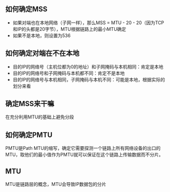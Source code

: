 ## 如何确定MSS
- 如果对端也在本地网络（子网一样），那么MSS = MTU - 20 - 20（因为TCP和IP的头都是20字节），MTU根据链路上的最小MTU确定
- 如果不是本地，则设置为536

## 如何确定对端在不在本地
- 目的IP的网络号（主机位都为0的地址）和子网掩码与本机相同：肯定是本地
- 目的IP的网络号和子网掩码与本机都不同：肯定不是本地
- 目的IP的网络号与本机相同，子网掩码与本机不同：可能是本地，根据实际的划分来看

## 确定MSS来干嘛
在充分利用MTU的基础上避免分段

## 如何确定PMTU
PMTU是Path MTU的缩写，确定它需要探测一个链路上所有网络设备的出口的MTU，取他们的最小值作为PMTU就可以保证在这个链路上传输数据而不分片。

## MTU
MTU是链路层的概念，MTU会导致IP数据包的分片